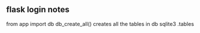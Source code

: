 ## flask login notes
from app import db
db_create_all() creates all the tables in db
sqlite3 .tables
